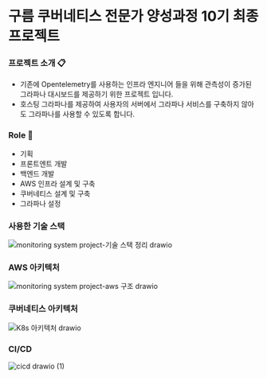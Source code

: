 # 구름 쿠버네티스 전문가 양성과정 10기 최종 프로젝트

### 프로젝트 소개 📋
- 기존에 Opentelemetry를 사용하는 인프라 엔지니어 들을 위해 관측성이 증가된 그라파나 대시보드를 제공하기 위한 프로젝트 입니다.
- 호스팅 그라파나를 제공하여 사용자의 서버에서 그라파나 서비스를 구축하지 않아도 그라파나를 사용할 수 있도록 합니다.

### Role 🧑‍
- 기획
- 프론트엔트 개발
- 백엔드 개발
- AWS 인프라 설계 및 구축
- 쿠버네티스 설계 및 구축
- 그라파나 설정 

### 사용한 기술 스택
![monitoring system project-기술 스택 정리 drawio](https://github.com/ansdudgh98/devlitemonitor/assets/52616389/dc4af028-13af-4770-84a6-e8eb5827bf6d)

### AWS 아키텍처
![monitoring system project-aws 구조 drawio](https://github.com/ansdudgh98/devlitemonitor/assets/52616389/4f6cd686-9596-401d-875f-d3df1790a058)

### 쿠버네티스 아키텍처
![K8s 아키텍처 drawio](https://github.com/ansdudgh98/devlitemonitor/assets/52616389/c56f212d-4a32-413a-be24-177218299423)

### CI/CD
![cicd drawio (1)](https://github.com/ansdudgh98/devlitemonitor/assets/52616389/eb0ca29d-a66a-41a7-bfe9-70ff2a9940da)





 
